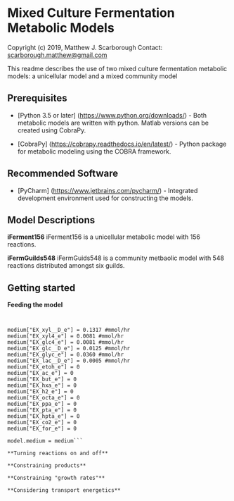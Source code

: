 # Mixed Culture Fermentation Metabolic Models

Copyright (c) 2019, Matthew J. Scarborough
Contact: scarborough.matthew@gmail.com

This readme describes the use of two mixed culture fermentation metabolic models: a unicellular model and a mixed community model

## Prerequisites
* [Python 3.5 or later] (https://www.python.org/downloads/) -  Both metabolic models are written with python. Matlab versions can be created using CobraPy. 
 
* [CobraPy] (https://cobrapy.readthedocs.io/en/latest/) - Python package for metabolic modeling using the COBRA framework.

## Recommended Software
* [PyCharm] (https://www.jetbrains.com/pycharm/) - Integrated development environment used for constructing the models.

## Model Descriptions

**iFerment156**
iFerment156 is a unicellular metabolic model with 156 reactions.

**iFermGuilds548**
iFermGuids548 is a community metbaolic model with 548 reactions distributed amongst six guilds.

## Getting started

**Feeding the model**

```medium = model.medium


medium["EX_xyl__D_e"] = 0.1317 #mmol/hr
medium["EX_xyl4_e"] = 0.0081 #mmol/hr
medium["EX_glc4_e"] = 0.0081 #mmol/hr
medium["EX_glc__D_e"] = 0.0125 #mmol/hr
medium["EX_glyc_e"] = 0.0360 #mmol/hr
medium["EX_lac__D_e"] = 0.0005 #mmol/hr
medium["EX_etoh_e"] = 0
medium["EX_ac_e"] = 0
medium["EX_but_e"] = 0
medium["EX_hxa_e"] = 0
medium["EX_h2_e"] = 0
medium["EX_octa_e"] = 0
medium["EX_ppa_e"] = 0
medium["EX_pta_e"] = 0
medium["EX_hpta_e"] = 0
medium["EX_co2_e"] = 0
medium["EX_for_e"] = 0

model.medium = medium```

**Turning reactions on and off**

**Constraining products**

**Constraining "growth rates"**

**Considering transport energetics**


